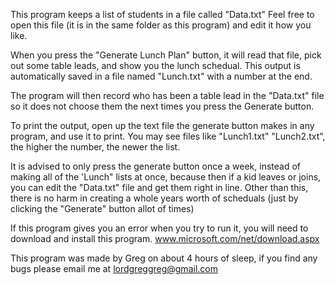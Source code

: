 This program keeps a list of students in a file called "Data.txt"
Feel free to open this file (it is in the same folder as this program) and edit it how you like.

When you press the "Generate Lunch Plan" button, it will read that file, pick out some table leads, and show you the lunch schedual.  This output is automatically saved in a file named "Lunch.txt" with a number at the end.

The program will then record who has been a table lead in the "Data.txt" file so it does not choose them the next times you press the Generate button.

To print the output, open up the text file the generate button makes in any program, and use it to print.  You may see files like "Lunch1.txt" "Lunch2.txt", the higher the number, the newer the list.

It is advised to only press the generate button once a week, instead of making all of the 'Lunch" lists at once, because then if a kid leaves or joins, you can edit the "Data.txt" file and get them right in line.   Other than this, there is no harm in creating a whole years worth of scheduals (just by clicking the "Generate" button allot of times)

If this program gives you an error when you try to run it, you will need to download and install this program.
www.microsoft.com/net/download.aspx

This program was made by Greg on about 4 hours of sleep, if you find any bugs please email me at lordgreggreg@gmail.com